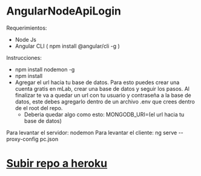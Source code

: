 # AngularNodeApiLogin

Requerimientos:
- Node Js
- Angular CLI ( npm install @angular/cli -g )

Instrucciones:
- npm install nodemon -g
- npm install
- Agregar el url hacia tu base de datos. Para esto puedes crear una cuenta gratis en mLab, crear una base de datos y seguir los pasos. Al finalizar te va a quedar un url con tu usuario y contraseña a la base de datos, este debes agregarlo dentro de un archivo .env que crees dentro de el root del repo.
    - Deberia quedar algo como esto: MONGODB_URI=(el url hacia tu base de datos)

Para levantar el servidor: nodemon
Para levantar el cliente: ng serve --proxy-config pc.json

# [Subir repo a heroku](https://devcenter.heroku.com/articles/git)
 